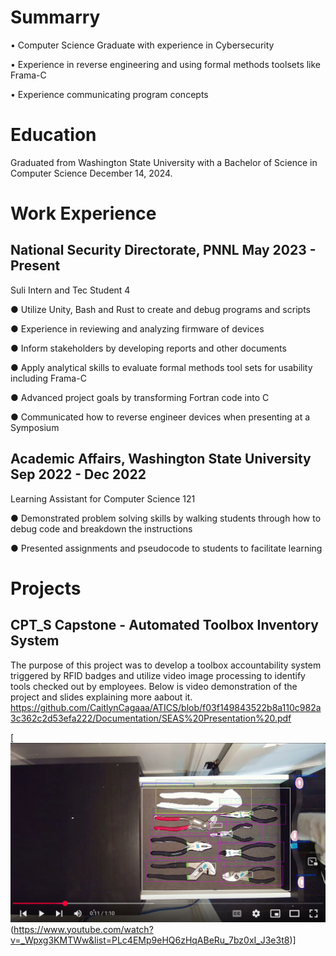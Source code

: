 # Summarry
•	Computer Science Graduate with experience in Cybersecurity

•	Experience in reverse engineering and using formal methods toolsets like Frama-C

•	Experience communicating program concepts

# Education
Graduated from Washington State University with a Bachelor of Science in Computer Science December 14, 2024.

# Work Experience
## National Security Directorate, PNNL              May 2023 - Present
Suli Intern and Tec Student 4

●	Utilize Unity, Bash and Rust to create and debug programs and scripts

●	Experience in reviewing and analyzing firmware of devices

●	Inform stakeholders by developing reports and other documents

●	Apply analytical skills to evaluate formal methods tool sets for usability including Frama-C

●	Advanced project goals by transforming Fortran code into C 

●	Communicated how to reverse engineer devices when presenting at a Symposium

## Academic Affairs, Washington State University    Sep 2022 - Dec 2022
Learning Assistant for Computer Science 121

●	Demonstrated problem solving skills by walking students through how to debug code and breakdown the instructions 

●	Presented assignments and pseudocode to students to facilitate learning

# Projects
## CPT_S Capstone - Automated Toolbox Inventory System

The purpose of this project was to develop a toolbox accountability system triggered by RFID badges and utilize video image processing to identify tools checked out by employees. Below is video demonstration of the project and slides explaining more aabout it. 
https://github.com/CaitlynCagaaa/ATICS/blob/f03f149843522b8a110c982a3c362c2d53efa222/Documentation/SEAS%20Presentation%20.pdf

[![IMAGE ALT TEXT](https://github.com/CaitlynCagaaa/caitlyn.github.io/blob/e2753ec9f18c78b507261c44bf437e52e5b2311f/Screenshot%20of%20video%20demo%20ACTIS.png)(https://www.youtube.com/watch?v=_Wpxg3KMTWw&list=PLc4EMp9eHQ6zHqABeRu_7bz0xI_J3e3t8)]


